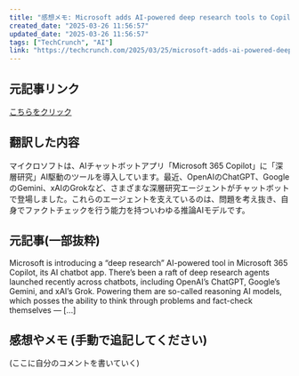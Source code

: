 ```yaml
---
title: "感想メモ: Microsoft adds AI-powered deep research tools to Copilot"
created_date: "2025-03-26 11:56:57"
updated_date: "2025-03-26 11:56:57"
tags: ["TechCrunch", "AI"]
link: "https://techcrunch.com/2025/03/25/microsoft-adds-ai-powered-deep-research-tools-to-copilot/"
---
```

## 元記事リンク
[こちらをクリック](https://techcrunch.com/2025/03/25/microsoft-adds-ai-powered-deep-research-tools-to-copilot/)

## 翻訳した内容
マイクロソフトは、AIチャットボットアプリ「Microsoft 365 Copilot」に「深層研究」AI駆動のツールを導入しています。最近、OpenAIのChatGPT、GoogleのGemini、xAIのGrokなど、さまざまな深層研究エージェントがチャットボットで登場しました。これらのエージェントを支えているのは、問題を考え抜き、自身でファクトチェックを行う能力を持ついわゆる推論AIモデルです。

## 元記事(一部抜粋)
Microsoft is introducing a “deep research” AI-powered tool in Microsoft 365 Copilot, its AI chatbot app. There’s been a raft of deep research agents launched recently across chatbots, including OpenAI’s ChatGPT, Google’s Gemini, and xAI’s Grok. Powering them are so-called reasoning AI models, which posses the ability to think through problems and fact-check themselves — […]

## 感想やメモ (手動で追記してください)
(ここに自分のコメントを書いていく)
